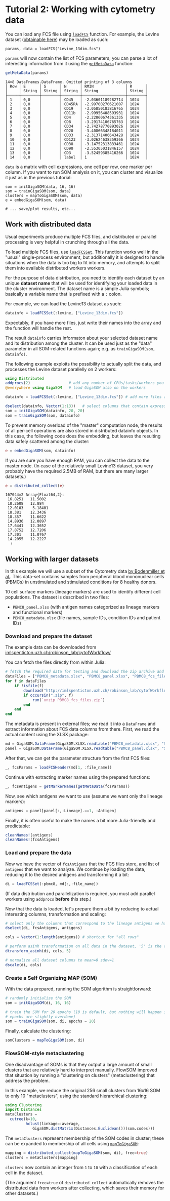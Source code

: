 
# Tutorial 2: Working with cytometry data

You can load any FCS file using [`loadFCS`](@ref) function. For example, the
Levine dataset ([obtainable here](https://flowrepository.org/id/FR-FCM-ZZPH))
may be loaded as such:

```
params, data = loadFCS("Levine_13dim.fcs")
```

`params` will now contain the list of FCS parameters; you can parse a lot of
interesting information from it using the [`getMetaData`](@ref) function:

```julia
getMetaData(params)
```

```
14×8 DataFrames.DataFrame. Omitted printing of 3 columns
│ Row │ E      │ S      │ N      │ RMIN              │ R      │
│     │ String │ String │ String │ String            │ String │
├─────┼────────┼────────┼────────┼───────────────────┼────────┤
│ 1   │ 0,0    │        │ CD45   │ -2.03601189282714 │ 1024   │
│ 2   │ 0,0    │        │ CD45RA │ -2.99700270621007 │ 1024   │
│ 3   │ 0,0    │        │ CD19   │ -3.05850183816765 │ 1024   │
│ 4   │ 0,0    │        │ CD11b  │ -2.99956408593931 │ 1024   │
│ 5   │ 0,0    │        │ CD4    │ -2.22860674361335 │ 1024   │
│ 6   │ 0,0    │        │ CD8    │ -3.29174106765763 │ 1024   │
│ 7   │ 0,0    │        │ CD34   │ -2.74278770893026 │ 1024   │
│ 8   │ 0,0    │        │ CD20   │ -3.40866348184011 │ 1024   │
│ 9   │ 0,0    │        │ CD33   │ -2.31371406643428 │ 1024   │
│ 10  │ 0,0    │        │ CD123  │ -3.02624638359366 │ 1024   │
│ 11  │ 0,0    │        │ CD38   │ -3.14752313833461 │ 1024   │
│ 12  │ 0,0    │        │ CD90   │ -2.55305031846157 │ 1024   │
│ 13  │ 0,0    │        │ CD3    │ -3.52459385416266 │ 1024   │
│ 14  │ 0,0    │        │ label  │ 1                 │ 1024   │
```

`data` is a matrix with cell expressions, one cell per row, one marker per
column. If you want to run SOM analysis on it, you can cluster and visualize it
just as in the previous tutorial:

```
som = initGigaSOM(data, 16, 16)
som = trainGigaSOM(som, data)
clusters = mapToGigaSOM(som, data)
e = embedGigaSOM(som, data)

# ... save/plot results, etc...
```

## Work with distributed data

Usual experiments produce multiple FCS files, and distributed or parallel
processing is very helpful in crunching through all the data.

To load multiple FCS files, use [`loadFCSSet`](@ref). This function works well
in the "usual" single-process environment, but additionally it is designed to
handle situations when the data is too big to fit into memory, and attempts to
split them into available distributed workers workers.

For the purpose of data distribution, you need to identify each dataset by an
unique **dataset name** that will be used for identifying your loaded data in
the cluster environment.  The dataset name is a simple Julia symbols; basically
a variable name that is prefixed with a `:` colon.

For example, we can load the Levine13 dataset as such:

```julia
datainfo = loadFCSSet(:levine, ["Levine_13dim.fcs"])
```

Expectably, if you have more files, just write their names into the array and
the function will handle the rest.

The result `datainfo` carries informaton about your selected dataset name and
its distribution among the cluster. It can be used just as the "data" parameter
in all SOM-related functions again; e.g. as `trainGigaSOM(som, datainfo)`.

The following example exploits the possibility to actually split the data, and
processes the Levine dataset parallelly on 2 workers:

```julia
using Distributed
addprocs(2)                 # add any number of CPUs/tasks/workers you have available
@everywhere using GigaSOM   # load GigaSOM also on the workers

datainfo = loadFCSSet(:levine, ["Levine_13dim.fcs"]) # add more files as needed

dselect(datainfo, Vector(1:13))   # select columns that contain expressions (column 14 contains labels)
som = initGigaSOM(datainfo, 20, 20)
som = trainGigaSOM(som, datainfo)
```

To prevent memory overload of the "master" computation node, the results of all
per-cell operations are also stored in distributed datainfo objects. In this
case, the following code does the embedding, but leaves the resulting data
safely scattered among the cluster:
```julia
e = embedGigaSOM(som, datainfo)
```

If you are sure you have enough RAM, you can collect the data to the master
node. (In case of the relatively small Levine13 dataset, you very probably have
the required 2.5MB of RAM, but there are many larger datasets.)
```julia
e = distributed_collect(e)
```

```
167044×2 Array{Float64,2}:
 16.8251   11.5002
 18.2608   12.884
 12.0103    5.18401
 18.381    12.3436
 18.357    11.6622
 14.8936   12.0897
 17.6441   12.3652
 17.8752   12.7206
 17.301    11.0767
 14.2055   12.2227
  ⋮
```

## Working with larger datasets

In this example we will use a subset of the Cytometry data [by Bodenmiller et
al.](https://doi.org/10.1038/nbt.2317). This data-set contains samples
from peripheral blood mononuclear cells (PBMCs) in unstimulated and stimulated
conditions for 8 healthy donors.

10 cell surface markers (lineage markers) are used to identify different cell
populations. The dataset is described in two files:

- `PBMC8_panel.xlsx` (with antigen names categorized as lineage markers and functional markers)
- `PBMC8_metadata.xlsx` (file names, sample IDs, condition IDs and patient IDs)

### Download and prepare the dataset

The example data can be downloaded from [imlspenticton.uzh.ch/robinson_lab/cytofWorkflow/](http://imlspenticton.uzh.ch/robinson_lab/cytofWorkflow/)

You can fetch the files directly from within Julia:

```julia
# fetch the required data for testing and download the zip archive and unzip it
dataFiles = ["PBMC8_metadata.xlsx", "PBMC8_panel.xlsx", "PBMC8_fcs_files.zip"]
for f in dataFiles
    if !isfile(f)
        download("http://imlspenticton.uzh.ch/robinson_lab/cytofWorkflow/"*f, f)
        if occursin(".zip", f)
            run(`unzip PBMC8_fcs_files.zip`)
        end
    end
end
```

The metadata is present in external files; we read it into a `DataFrame` and
extract information about FCS data columns from there. First, we read the
actual content using the XLSX package:

```julia
md = GigaSOM.DataFrame(GigaSOM.XLSX.readtable("PBMC8_metadata.xlsx", "Sheet1")...)
panel = GigaSOM.DataFrame(GigaSOM.XLSX.readtable("PBMC8_panel.xlsx", "Sheet1")...)
```

After that, we can get the parameter structure from the first FCS files:
```julia
_, fcsParams = loadFCSHeader(md[1, :file_name])
```

Continue with extracting marker names using the prepared functions:
```julia
_, fcsAntigens = getMarkerNames(getMetaData(fcsParams))
```

Now, see which antigens we want to use (assume we want only the lineage markers):
```julia
antigens = panel[panel[:,:Lineage].==1, :Antigen]
```

Finally, it is often useful to make the names a bit more Julia-friendly and predictable:
```julia
cleanNames!(antigens)
cleanNames!(fcsAntigens)
```

### Load and prepare the data

Now we have the vector of `fcsAntigens` that the FCS files store, and list of
`antigens` that we want to analyze. We continue by loading the data, reducing
it to the desired antigens and transforming it a bit:

```julia
di = loadFCSSet(:pbmc8, md[:,:file_name])
```

(If data distribution and parallelization is required, you must add parallel
workers using `addprocs` **before** this step.)

Now that the data is loaded, let's prepare them a bit by reducing to actual
interesting columns, transformation and scaling:

```julia
# select only the columns that correspond to the lineage antigens we have prepared before
dselect(di, fcsAntigens, antigens)

cols = Vector(1:length(antigens)) # shortcut for "all rows"

# perform asinh transformation on all data in the dataset, '5' is the cofactor for the transformation
dtransform_asinh(di, cols, 5)

# normalize all dataset columns to mean=0 sdev=1
dscale(di, cols)
```

### Create a Self Organizing MAP (SOM)

With the data prepared, running the SOM algorithm is straightforward:

```julia
# randomly initialize the SOM
som = initGigaSOM(di, 16, 16)

# train the SOM for 20 epochs (10 is default, but nothing will happen if the
# epochs are slightly overdone)
som = trainGigaSOM(som, di, epochs = 20)
```

Finally, calculate the clustering:

```julia
somClusters = mapToGigaSOM(som, di)
```

### FlowSOM-style metaclustering

One disadvantage of SOMs is that they output a large amount of small
clusters that are relatively hard to interpret manually. FlowSOM improved that
situation by running a "clustering on clusters" (metaclustering) that address
the problem.

In this example, we reduce the original 256 small clusters from 16x16 SOM to
only 10 "metaclusters", using the standard hierarchical clustering:

```julia
using Clustering
import Distances
metaClusters =
  cutree(k=10,
         hclust(linkage=:average,
            GigaSOM.distMatrix(Distances.Euclidean())(som.codes)))
```

The `metaClusters` represent membership of the SOM codes in cluster; these can
be expanded to membership of all cells using [`mapToGigaSOM`](@ref):

```julia
mapping = distributed_collect(mapToGigaSOM(som, di), free=true)
clusters = metaClusters[mapping]
```

`clusters` now contain an integer from `1` to `10` with a classification of
each cell in the dataset.

(The argument `free=true` of `distributed_collect` automatically removes the
distributed data from workers after collecting, which saves their memory for
other datasets.)
